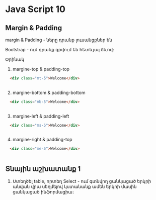 # Java Script 10

## Margin & Padding
  margin & Padding - ները դրանք լուսանցքներ են

  Bootstrap - ում դրանք գրվում են հետևյալ ձևով:

  Օրինակ 
  1. margine-top & padding-top

```html
  <div class="mt-5">Welcome</div>
  
```
  2. margine-bottom & padding-bottom

```html
  <div class="mb-5">Welcome</div>
  
```
 
  3. margine-left & padding-left

```html
  <div class="ms-5">Welcome</div>
  
```

  4. margine-right & padding-top

```html
  <div class="me-5">Welcome</div>
  
```

## 




## Տնային աշխատանք 1

1. Ստեղծել table, որտեղ Select - ում գտնվող ցանկացած երկրի անվան վրա սեղմելով կստանանք ամեն երկրի մասին ցանկացած ինֆորմացիա։

